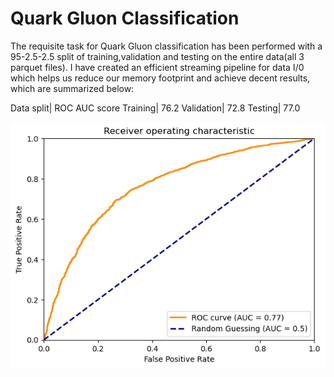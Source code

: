 # Quark Gluon Classification


The requisite task for Quark Gluon classification has been performed with a 95-2.5-2.5 split of training,validation and testing on the entire data(all 3 parquet files). I have created an efficient streaming pipeline for data I/0 which helps us reduce our memory footprint and achieve decent results, which are summarized below:


Data split| ROC AUC score
Training| 76.2
Validation| 72.8
Testing| 77.0

![](./roc.png)